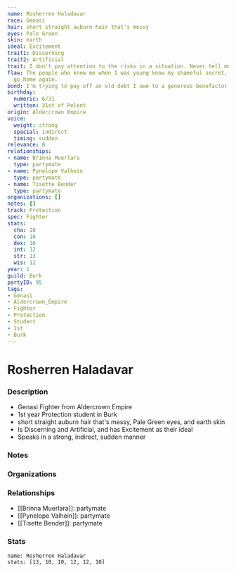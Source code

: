 ```yaml
---
name: Rosherren Haladavar
race: Genasi
hair: short straight auburn hair that's messy
eyes: Pale Green
skin: earth
ideal: Excitement
trait1: Discerning
trait2: Artificial
trait: I don't pay attention to the risks in a situation. Never tell me the odds.
flaw: The people who knew me when I was young know my shameful secret, so I can never
  go home again.
bond: I'm trying to pay off an old debt I owe to a generous benefactor.
birthday:
  numeric: 6/31
  written: 31st of Pelent
origin: Aldercrown Empire
voice:
  weight: strong
  spacial: indirect
  timing: sudden
relevance: 0
relationships:
- name: Brinna Muerlara
  type: partymate
- name: Pynelope Valhein
  type: partymate
- name: Tisette Bender
  type: partymate
organizations: []
notes: []
track: Protection
spec: Fighter
stats:
  cha: 10
  con: 10
  dex: 10
  int: 12
  str: 13
  wis: 12
year: 1
guild: Burk
partyID: 95
tags:
- Genasi
- Aldercrown_Empire
- Fighter
- Protection
- Student
- 1st
- Burk
---
```

# Rosherren Haladavar
### Description
- Genasi Fighter from Aldercrown Empire
- 1st year Protection student in Burk
- short straight auburn hair that's messy, Pale Green eyes, and earth skin
- Is Discerning and Artificial, and has Excitement as their ideal
- Speaks in a strong, indirect, sudden manner

### Notes

### Organizations

### Relationships
- [[Brinna Muerlara]]: partymate
- [[Pynelope Valhein]]: partymate
- [[Tisette Bender]]: partymate

### Stats
```statblock
name: Rosherren Haladavar
stats: [13, 10, 10, 12, 12, 10]
```